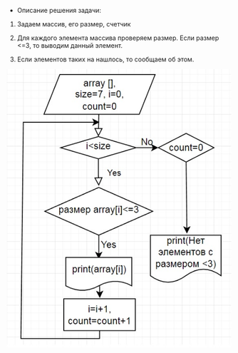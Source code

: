 * Описание решения задачи:

1. Задаем массив, его размер, счетчик

2. Для каждого элемента массива проверяем размер. Если размер <=3, то выводим данный элемент.

3. Если элементов таких на нашлось, то сообщаем об этом.

![Алгоритм задачи](%D0%98%D1%82%D0%BE%D0%B3%D0%90%D0%BB%D0%B3%D0%BE%D1%80.jpg)

